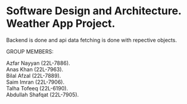 # Software Design and Architecture. Weather App Project.


Backend is done and api data fetching is done with repective objects.

GROUP MEMBERS: 

Azfar Nayyan (22L-7886). <br />
Anas Khan (22L-7963). <br />
Bilal Afzal (22L-7889). <br />
Saim Imran (22L-7906). <br />
Talha Tofeeq (22L-6190). <br />
Abdullah Shafqat (22L-7905). <br />
